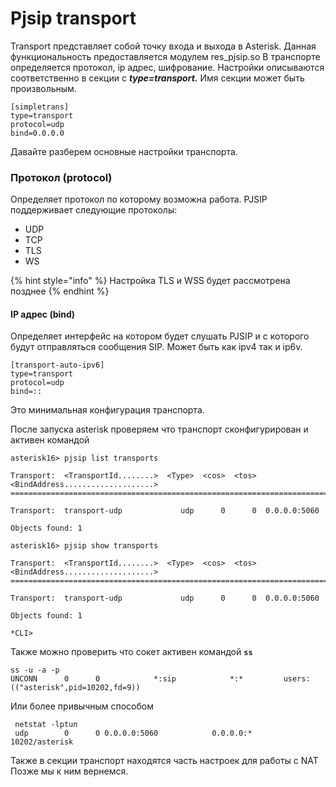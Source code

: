 # Pjsip transport

Transport представляет собой точку входа и выхода  в Asterisk. Данная функциональность предоставляется модулем res\_pjsip.so  В транспорте определяется протокол, ip адрес, шифрование. Настройки описываются соответственно в секции с _**type=transport.**_ Имя секции может быть произвольным. 

```text
[simpletrans]
type=transport
protocol=udp
bind=0.0.0.0
```

Давайте разберем основные настройки транспорта.

### Протокол \(protocol\)

Определяет протокол по которому возможна работа. PJSIP поддерживает следующие протоколы:

* UDP
* TCP
* TLS
* WS

{% hint style="info" %}
Настройка TLS и WSS будет рассмотрена позднее
{% endhint %}

#### IP адрес \(bind\)

Определяет интерфейс на котором будет слушать PJSIP и с которого будут отправляться сообщения SIP. Может быть как ipv4 так и ip6v.   

```text
[transport-auto-ipv6]
type=transport
protocol=udp
bind=::
```

Это минимальная конфигурация транспорта.

После запуска asterisk проверяем что транспорт сконфигурирован и активен командой 

```text
asterisk16> pjsip list transports

Transport:  <TransportId........>  <Type>  <cos>  <tos>  <BindAddress....................>
==========================================================================================

Transport:  transport-udp             udp      0      0  0.0.0.0:5060

Objects found: 1

asterisk16> pjsip show transports

Transport:  <TransportId........>  <Type>  <cos>  <tos>  <BindAddress....................>
==========================================================================================

Transport:  transport-udp             udp      0      0  0.0.0.0:5060

Objects found: 1

*CLI> 
```

 Также можно проверить что сокет активен командой **`ss`**

```text
ss -u -a -p
UNCONN      0      0            *:sip            *:*         users:(("asterisk",pid=10202,fd=9))
```

Или более привычным способом

```text
 netstat -lptun
 udp        0      0 0.0.0.0:5060            0.0.0.0:*                           10202/asterisk 
```

Также в секции транспорт находятся часть настроек для работы с NAT Позже мы к ним вернемся.



